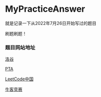 # MyPracticeAnswer

就是记录一下从2022年7月26日开始写过的题目

刷题刷题！

### 题目网站地址

[洛谷](https://www.luogu.com.cn/ "https://www.luogu.com.cn/")

[PTA](https://pintia.cn/problem-sets/dashboard "https://pintia.cn/problem-sets/dashboard")

[LeetCode中国](https://leetcode.cn/ "https://leetcode.cn/")

[牛客竞赛](https://ac.nowcoder.com/ "https://ac.nowcoder.com/")
